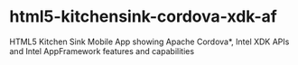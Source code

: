 html5-kitchensink-cordova-xdk-af
================================

HTML5 Kitchen Sink Mobile App showing Apache Cordova*, Intel XDK APIs and Intel AppFramework features and capabilities
